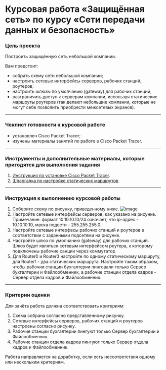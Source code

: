 # Курсовая работа «Защищённая сеть» по курсу «Сети передачи данных и безопасность»

### Цель проекта

Построить защищённую сеть небольшой компании. 

Вам предстоит:

- собрать схему сети небольшой компании;
- настроить сетевые интерфейсы серверов, рабочих станций, роутеров;
- настроить шлюзы по умолчанию (gateway) для рабочих станций;
- разграничить доступ к серверам компании, используя статические маршруты роутеров (так делают небольшие компании, которые не могут себе позволить приобрести межсетевых экранов).

-----

### Чеклист готовности к курсовой работе

- установлен Cisco Packet Tracer;
- изучены материалы занятий по работе в Cisco Packet Tracer.


------

### Инструменты и дополнительные материалы, которые пригодятся для выполнения задания

1. [Инструкция по установке Cisco Packet Tracer](https://github.com/netology-code/ibnet-homeworks/tree/v2/01_intro).
2. [Шпаргалка по настройке статических маршрутов](https://artemsannikov.ru/cisco/packet-tracer/ip-route-cpt/).

-----

### Инструкция к выполнению курсовой работы

1. Соберите схему по рисунку, приведенному ниже.
![image](https://github.com/netology-code/ibnetk-diplom/assets/96241243/69961664-fec2-4149-9617-43c4d80c9889)
2. Настройте сетевые интерфейсы серверов, как указано на рисунке.
Примечание: формат 10.10.10.10/24 означает, что ip-адрес - 10.10.10.10, маска подсети - 255.255.255.0.
3. Настройте сетевые интерфесы рабочих станций и роутеров в соответствии с заданными подсетями на рисунке.
4. Настройте шлюз по умолчанию (gateway) для рабочих станций. Шлюз будет являться сетевым интерфейсом роутера, к которому подключены рабочие санции через коммутатор.
5. Для Router0 и Router3 настройте по одному статическому маршруту, для Router1 - два статических маршрута. Настройте таким образом, чтобы рабочии станции бухгалтерии пинговали только Сервер бухгалтерии и Файлообменник, а рабочие станции отдела кадров - Сервер отдела кадров и Файлообменник.

-----

### Критерии оценки

Для зачёта работа должна соответствовать критериям:

1. Схема собрана согласно представленному рисунку.
2. Сетевые интерфейсы серверов, рабочих станций и роутеров настроены согласно рисунку.
3. Рабочие станции бухгалтерии пингуют только Сервер бухгалтерии и Файлообменник.
4. Рабочие станции отдела кадров пингуют только Сервер отдела кадров и Файлообменник.

Работа направляется на доработку, если есть несоответствия одному или нескольким критериям.
